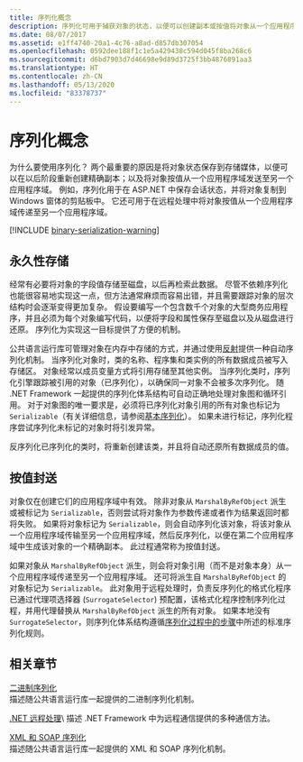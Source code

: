 ```yaml
---
title: 序列化概念
description: 序列化可用于捕获对象的状态，以便可以创建副本或按值将对象从一个应用程序域发送到另一个应用程序域。
ms.date: 08/07/2017
ms.assetid: e1ff4740-20a1-4c76-a8ad-d857db307054
ms.openlocfilehash: 0592dee188f1c1e5a429438c594d045f8ba268c6
ms.sourcegitcommit: d6bd7903d7d46698e9d89d3725f3bb4876891aa3
ms.translationtype: HT
ms.contentlocale: zh-CN
ms.lasthandoff: 05/13/2020
ms.locfileid: "83378737"
---
```

# <a name="serialization-concepts"></a>序列化概念
为什么要使用序列化？ 两个最重要的原因是将对象状态保存到存储媒体，以便可以在以后阶段重新创建精确副本；以及将对象按值从一个应用程序域发送至另一个应用程序域。 例如，序列化用于在 ASP.NET 中保存会话状态，并将对象复制到 Windows 窗体的剪贴板中。 它还可用于在远程处理中将对象按值从一个应用程序域传递至另一个应用程序域。

[!INCLUDE [binary-serialization-warning](../../../includes/binary-serialization-warning.md)]

## <a name="persistent-storage"></a>永久性存储
经常有必要将对象的字段值存储至磁盘，以后再检索此数据。 尽管不依赖序列化也能很容易地实现这一点，但方法通常麻烦而容易出错，并且需要跟踪对象的层次结构时会逐渐变得更加复杂。 假设要编写一个包含数千个对象的大型商务应用程序，并且必须为每个对象编写代码，以便将字段和属性保存至磁盘以及从磁盘进行还原。 序列化为实现这一目标提供了方便的机制。

公共语言运行库可管理对象在内存中存储的方式，并通过使用[反射](../../../docs/framework/reflection-and-codedom/reflection.md)提供一种自动序列化机制。 当序列化对象时，类的名称、程序集和类实例的所有数据成员被写入存储区。 对象经常以成员变量方式将引用存储至其他实例。 当序列化类时，序列化引擎跟踪被引用的对象（已序列化），以确保同一对象不会被多次序列化。 随 .NET Framework 一起提供的序列化体系结构可自动正确地处理对象图和循环引用。 对于对象图的唯一要求是，必须将已序列化对象引用的所有对象也标记为 `Serializable`（有关详细信息，请参阅[基本序列化](basic-serialization.md)）。 如果未进行标记，序列化程序尝试序列化未标记的对象时将引发异常。

反序列化已序列化的类时，将重新创建该类，并且将自动还原所有数据成员的值。

## <a name="marshal-by-value"></a>按值封送
对象仅在创建它们的应用程序域中有效。 除非对象从 `MarshalByRefObject` 派生或被标记为 `Serializable`，否则尝试将对象作为参数传递或者作为结果返回时都将失败。 如果将对象标记为 `Serializable`，则会自动序列化该对象，将该对象从一个应用程序域传输至另一个应用程序域，然后反序列化，以便在第二个应用程序域中生成该对象的一个精确副本。 此过程通常称为按值封送。

如果对象从 `MarshalByRefObject` 派生，则会将对象引用（而不是对象本身）从一个应用程序域传递至另一个应用程序域。 还可将派生自 `MarshalByRefObject` 的对象标记为 `Serializable`。 此对象用于远程处理时，负责反序列化的格式化程序已通过代理项选择器 (`SurrogateSelector`) 预配置，该格式化程序控制序列化过程，并用代理替换从 `MarshalByRefObject` 派生的所有对象。 如果本地没有 `SurrogateSelector`，则序列化体系结构遵循[序列化过程中的步骤](steps-in-the-serialization-process.md)中所述的标准序列化规则。  

## <a name="related-sections"></a>相关章节  
 [二进制序列化](../../../docs/standard/serialization/binary-serialization.md)  
 描述随公共语言运行库一起提供的二进制序列化机制。  
  
 [.NET 远程处理](https://docs.microsoft.com/previous-versions/dotnet/netframework-4.0/72x4h507(v=vs.100))\
 描述 .NET Framework 中为远程通信提供的多种通信方法。  
  
 [XML 和 SOAP 序列化](../../../docs/standard/serialization/xml-and-soap-serialization.md)  
 描述随公共语言运行库一起提供的 XML 和 SOAP 序列化机制。
